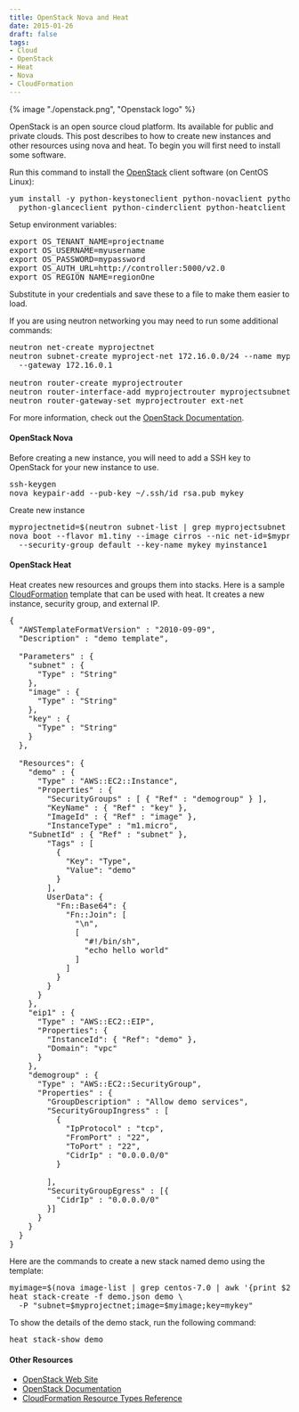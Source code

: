 ```yaml
---
title: OpenStack Nova and Heat
date: 2015-01-26
draft: false
tags:
- Cloud
- OpenStack
- Heat
- Nova
- CloudFormation
---
```


{% image "./openstack.png", "Openstack logo" %}
<p>OpenStack is an open source cloud platform. Its available for public and private clouds. This post describes to how to create new instances and other resources using nova and heat. To begin you will first need to install some software.</p>

<p>Run this command to install the <a href="http://www.openstack.org">OpenStack</a> client software (on CentOS Linux):</p>

<pre>
yum install -y python-keystoneclient python-novaclient python-neutronclient \
  python-glanceclient python-cinderclient python-heatclient
</pre>

<p>Setup environment variables:</p>

<pre>
export OS_TENANT_NAME=projectname
export OS_USERNAME=myusername
export OS_PASSWORD=mypassword
export OS_AUTH_URL=http://controller:5000/v2.0
export OS_REGION_NAME=regionOne
</pre>

<p>Substitute in your credentials and save these to a file to make them easier to load.</p>

<p>If you are using neutron networking you may need to run some additional commands:</p>

<pre>
neutron net-create myprojectnet
neutron subnet-create myproject-net 172.16.0.0/24 --name myprojectsubnet \
  --gateway 172.16.0.1

neutron router-create myprojectrouter
neutron router-interface-add myprojectrouter myprojectsubnet
neutron router-gateway-set myprojectrouter ext-net
</pre>

For more information, check out the <a href="http://docs.openstack.org">OpenStack Documentation</a>.

<h4>OpenStack Nova</h4>

Before creating a new instance, you will need to add a SSH key to OpenStack for your new instance to use.

<pre>
ssh-keygen
nova keypair-add --pub-key ~/.ssh/id_rsa.pub mykey
</pre>

Create new instance

<pre>
myprojectnetid=$(neutron subnet-list | grep myprojectsubnet | awk '{print $2}')
nova boot --flavor m1.tiny --image cirros --nic net-id=$myprojectnetid \
  --security-group default --key-name mykey myinstance1
</pre>

<h4>OpenStack Heat</h4>

Heat creates new resources and groups them into stacks. Here is a sample <a href="http://docs.aws.amazon.com/AWSCloudFormation/latest/UserGuide/aws-template-resource-type-ref.html">CloudFormation</a> template that can be used with heat. It creates a new instance, security group, and external IP.

<pre>
{
  "AWSTemplateFormatVersion" : "2010-09-09",
  "Description" : "demo template",

  "Parameters" : {
    "subnet" : {
      "Type" : "String"
    },
    "image" : {
      "Type" : "String"
    },
    "key" : {
      "Type" : "String"
    }
  },

  "Resources": {
    "demo" : {
      "Type" : "AWS::EC2::Instance",
      "Properties" : {
        "SecurityGroups" : [ { "Ref" : "demogroup" } ],
        "KeyName" : { "Ref" : "key" },
        "ImageId" : { "Ref" : "image" },
        "InstanceType" : "m1.micro",
	"SubnetId" : { "Ref" : "subnet" },
        "Tags" : [
          {
            "Key": "Type",
            "Value": "demo"
          }
        ],
        UserData": {
          "Fn::Base64": {
            "Fn::Join": [
              "\n",
              [
                "#!/bin/sh",
                "echo hello world"
              ]
            ]
          }
        }
      }
    },
    "eip1" : {
      "Type" : "AWS::EC2::EIP",
      "Properties": {
        "InstanceId": { "Ref": "demo" },
        "Domain": "vpc"
      }
    },
    "demogroup" : {
      "Type" : "AWS::EC2::SecurityGroup",
      "Properties" : {
        "GroupDescription" : "Allow demo services",
        "SecurityGroupIngress" : [
          {
            "IpProtocol" : "tcp",
            "FromPort" : "22",
            "ToPort" : "22",
            "CidrIp" : "0.0.0.0/0"
          }
 
        ],
        "SecurityGroupEgress" : [{
          "CidrIp" : "0.0.0.0/0"
        }]
      }
    }
  }
}
</pre>

Here are the commands to create a new stack named demo using the template:

<pre>
myimage=$(nova image-list | grep centos-7.0 | awk '{print $2}')
heat stack-create -f demo.json demo \
  -P "subnet=$myprojectnet;image=$myimage;key=mykey"
</pre>

To show the details of the demo stack, run the following command:

<pre>
heat stack-show demo
</pre>


<h4>Other Resources</h4>

<ul>
<li><a href="http://www.openstack.org">OpenStack Web Site</a></li>
<li><a href="http://docs.openstack.org">OpenStack Documentation</a></li>
<li><a href="http://docs.aws.amazon.com/AWSCloudFormation/latest/UserGuide/aws-template-resource-type-ref.html">CloudFormation Resource Types Reference</a></li>
</ul>
